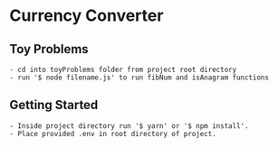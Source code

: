 # Currency Converter

## Toy Problems
```
- cd into toyProblems folder from project root directory
- run '$ node filename.js' to run fibNum and isAnagram functions
```

## Getting Started
```
- Inside project directory run '$ yarn' or '$ npm install'.
- Place provided .env in root directory of project.
```
